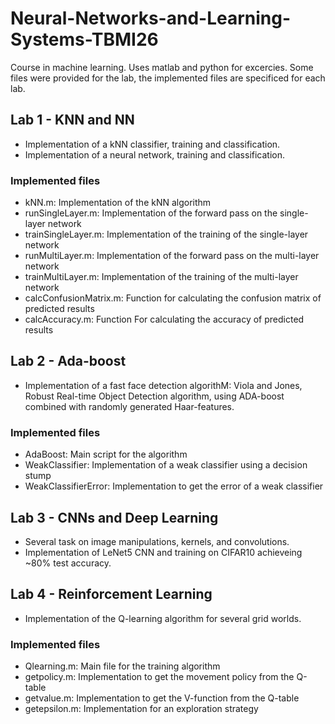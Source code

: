 # Neural-Networks-and-Learning-Systems-TBMI26
Course in machine learning. Uses matlab and python for excercies.
Some files were provided for the lab, the implemented files are specificed for each lab.

## Lab 1 - KNN and NN
- Implementation of a kNN classifier, training and classification.
- Implementation of a neural network, training and classification.

### Implemented files
- kNN.m: Implementation of the kNN algorithm
- runSingleLayer.m: Implementation of the forward pass on the single-layer network
- trainSingleLayer.m: Implementation of the training of the single-layer network
- runMultiLayer.m: Implementation of the forward pass on the multi-layer network
- trainMultiLayer.m: Implementation of the training of the multi-layer network
- calcConfusionMatrix.m: Function for calculating the confusion matrix of predicted results
- calcAccuracy.m: Function For calculating the accuracy of predicted results

## Lab 2 - Ada-boost
- Implementation of a fast face detection algorithM: Viola and Jones, Robust Real-time Object Detection algorithm, using ADA-boost combined with randomly generated Haar-features.

### Implemented files
- AdaBoost: Main script for the algorithm
- WeakClassifier: Implementation of a weak classifier using a decision stump
- WeakClassifierError: Implementation to get the error of a weak classifier

## Lab 3 - CNNs and Deep Learning
- Several task on image manipulations, kernels, and convolutions.
- Implementation of LeNet5 CNN and training on CIFAR10 achieveing ~80% test accuracy. 

## Lab 4 - Reinforcement Learning
- Implementation of the Q-learning algorithm for several grid worlds.

### Implemented files
- Qlearning.m: Main file for the training algorithm
- getpolicy.m:  Implementation to get the movement policy from the Q-table
- getvalue.m:  Implementation to get the V-function from the Q-table
- getepsilon.m:  Implementation for an exploration strategy